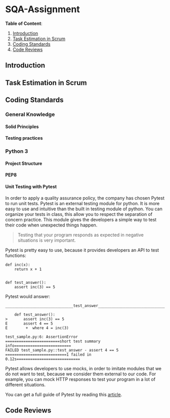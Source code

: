 # SQA-Assignment

**Table of Content**:
1. [Introduction](https://github.com/Harmos274/SQA-Assignment#introduction)
2. [Task Estimation in Scrum](https://github.com/Harmos274/SQA-Assignment#task-estimation-in-scrum)
3. [Coding Standards](https://github.com/Harmos274/SQA-Assignment#coding-standards)
4. [Code Reviews](https://github.com/Harmos274/SQA-Assignment#code-reviews)

## Introduction

## Task Estimation in Scrum

## Coding Standards

### General Knowledge

#### Solid Principles

#### Testing practices

### Python 3

#### Project Structure

#### PEP8 

#### Unit Testing with Pytest

In order to apply a quality assurance policy, the company has chosen Pytest to run unit tests.
Pytest is an external testing module for python. It is more easy to use and intuitive than the built in testing module of python.
You can organize your tests in class, this allow you to respect the separation of concern practice.
This module gives the developers a simple way to test their code when unexpected things happen.

>Testing that your program responds as expected in negative situations is very important.

Pytest is pretty easy to use, because it provides developers an API to test functions:

    def inc(x):
        return x + 1


    def test_answer():
        assert inc(3) == 5

Pytest would answer:

    ______________________________test_answer_______________________________

        def test_answer():
    >       assert inc(3) == 5
    E       assert 4 == 5
    E        +  where 4 = inc(3)

    test_sample.py:6: AssertionError
    ========================short test summary info=========================
    FAILED test_sample.py::test_answer - assert 4 == 5
    ===========================1 failed in 0.12s============================


Pytest allows developers to use mocks, in order to imitate modules that we do not want to test, because we consider them external to our code. For example, you can mock HTTP responses to test your program in a lot of different situations.

You can get a full guide of Pytest by reading this [article](https://medium.com/worldsensing-techblog/tips-and-tricks-for-unit-tests-b35af5ba79b1).

## Code Reviews

